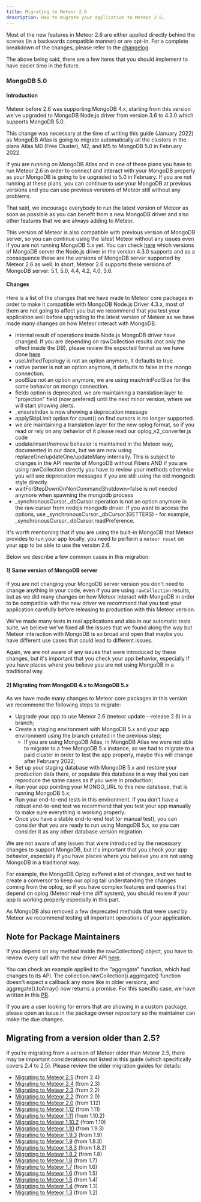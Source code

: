 ```yaml
---
title: Migrating to Meteor 2.6
description: How to migrate your application to Meteor 2.6.
---
```


Most of the new features in Meteor 2.6 are either applied directly behind the scenes (in a backwards compatible manner) or are opt-in. For a complete breakdown of the changes, please refer to the [changelog](http://docs.meteor.com/changelog.html).

The above being said, there are a few items that you should implement to have easier time in the future.

<h3 id="mongo-5">MongoDB 5.0</h3>

#### Introduction
Meteor before 2.6 was supporting MongoDB 4.x, starting from this version we've upgraded to MongoDB Node.js driver from version 3.6 to 4.3.0 which supports MongoDB 5.0.

This change was necessary at the time of writing this guide (January 2022) as MongoDB Atlas is going to migrate automatically all the clusters in the plans Atlas M0 (Free Cluster), M2, and M5 to MongoDB 5.0 in February 2022.

If you are running on MongoDB Atlas and in one of these plans you have to run Meteor 2.6 in order to connect and interact with your MongoDB properly as your MongoDB is going to be upgraded to 5.0 in February. If you are not running at these plans, you can continue to use your MongoDB at previous versions and you can use previous versions of Meteor still without any problems.

That said, we encourage everybody to run the latest version of Meteor as soon as possible as you can benefit from a new MongoDB driver and also other features that we are always adding to Meteor.

This version of Meteor is also compatible with previous version of MongoDB server, so you can continue using the latest Meteor without any issues even if you are not running MongoDB 5.x yet. You can check [here](https://docs.mongodb.com/drivers/node/current/compatibility/) which versions of MongoDB server the Node.js driver in the version 4.3.0 supports and as a consequence these are the versions of MongoDB server supported by Meteor 2.6 as well. In short, Meteor 2.6 supports these versions of MongoDB server: 5.1, 5.0, 4.4, 4.2, 4.0, 3.6.

#### Changes

Here is a list of the changes that we have made to Meteor core packages in order to make it compatible with MongoDB Node.js Driver 4.3.x, most of them are not going to affect you but we recommend that you test your application well before upgrading to the latest version of Meteor as we have made many changes on how Meteor interact with MongoDB.
  - internal result of operations inside Node.js MongoDB driver have changed. If you are depending on rawCollection results (not only the effect inside the DB), please review the expected format as we have done [here](https://github.com/meteor/meteor/blob/155ae639ee590bae66237fc1c29295072ec92aef/packages/mongo/mongo_driver.js#L658)
  - useUnifiedTopology is not an option anymore, it defaults to true.
  - native parser is not an option anymore, it defaults to false in the mongo connection.
  - poolSize not an option anymore, we are using max/minPoolSize for the same behavior on mongo connection.
  - fields option is deprecated, we are maintaining a translation layer to "projection" field (now prefered) until the next minor version, where we will start showing alerts.
  - _ensureIndex is now showing a deprecation message
  - applySkipLimit option for count() on find cursors is no longer supported.
  - we are maintaining a translation layer for the new oplog format, so if you read or rely on any behavior of it please read our oplog_v2_converter.js code
  - update/insert/remove behavior is maintained in the Meteor way, documented in our docs, but we are now using replaceOne/updateOne/updateMany internally. This is subject to changes in the API rewrite of MongoDB without Fibers AND if you are using rawCollection directly you have to review your methods otherwise you will see deprecation messages if you are still using the old mongodb style directly.
  - waitForStepDownOnNonCommandShutdown=false is not needed anymore when spawning the mongodb process
  - _synchronousCursor._dbCursor.operation is not an option anymore in the raw cursor from nodejs mongodb driver. If you want to access the options, use _synchronousCursor._dbCursor.(GETTERS) - for example, _synchronousCursor._dbCursor.readPreference.

It's worth mentioning that if you are using the built-in MongoDB that Meteor provides to run your app locally, you need to perform a `meteor reset` on your app to be able to use the version 2.6.

Below we describe a few common cases in this migration:

#### 1) Same version of MongoDB server

If you are not changing your MongoDB server version you don't need to change anything in your code, even if you are using `rawCollection` results, but as we did many changes on how Meteor interact with MongoDB in order to be compatible with the new driver we recommend that you test your application carefully before releasing to production with this Meteor version.

We've made many tests in real applications and also in our automatic tests suite, we believe we've fixed all the issues that we found along the way but Meteor interaction with MongoDB is so broad and open that maybe you have different use cases that could lead to different issues.

Again, we are not aware of any issues that were introduced by these changes, but it's important that you check your app behavior, especially if you have places where you believe you are not using MongoDB in a traditional way.

#### 2) Migrating from MongoDB 4.x to MongoDB 5.x

As we have made many changes to Meteor core packages in this version we recommend the following steps to migrate:
- Upgrade your app to use Meteor 2.6 (meteor update --release 2.6) in a branch;
- Create a staging environment with MongoDB 5.x and your app environment using the branch created in the previous step;
  - If you are using MongoDB Atlas, in MongoDB Atlas we were not able to migrate to a free MongoDB 5.x instance, so we had to migrate to a paid cluster in order to test the app properly, maybe this will change after February 2022; 
- Set up your staging database with MongoDB 5.x and restore your production data there, or populate this database in a way that you can reproduce the same cases as if you were in production;
- Run your app pointing your MONGO_URL to this new database, that is running MongoDB 5.x;
- Run your end-to-end tests in this environment. If you don't have a robust end-to-end test we recommend that you test your app manually to make sure everything is working properly.
- Once you have a stable end-to-end test (or manual test), you can consider that you are ready to run using MongoDB 5.x, so you can consider it as any other database version migration.

We are not aware of any issues that were introduced by the necessary changes to support MongoDB, but it's important that you check your app behavior, especially if you have places where you believe you are not using MongoDB in a traditional way.

For example, the MongoDB Oplog suffered a lot of changes, and we had to create a conversor to keep our oplog tail understanding the changes coming from the oplog, so if you have complex features and queries that depend on oplog (Meteor real-time diff system), you should review if your app is working properly especially in this part.

As MongoDB also removed a few deprecated methods that were used by Meteor we recommend testing all important operations of your application.

<h2 id="package-maintainers">Note for Package Maintainers</h2>

If you depend on any method inside the rawCollection() object, you have to review every call with the new driver API [here](https://mongodb.github.io/node-mongodb-native/4.3/).

You can check an example applied to the "aggregate" function, which had changes to its API. The collection.rawCollection().aggregate() function doesn't expect a callback any more like in older versions, and aggregate().toArray() now returns a promise.
For this specific case, we have written in this [PR](https://github.com/sakulstra/meteor-aggregate/pull/8). 

If you are a user looking for errors that are showing in a custom package, please open an issue in the package owner repository so the maintainer can make the due changes.

<h2 id="older-versions">Migrating from a version older than 2.5?</h2>

If you're migrating from a version of Meteor older than Meteor 2.5, there may be important considerations not listed in this guide (which specifically covers 2.4 to 2.5). Please review the older migration guides for details:

* [Migrating to Meteor 2.5](2.5-migration.html) (from 2.4)
* [Migrating to Meteor 2.4](2.4-migration.html) (from 2.3)
* [Migrating to Meteor 2.3](2.3-migration.html) (from 2.2)
* [Migrating to Meteor 2.2](2.2-migration.html) (from 2.0)
* [Migrating to Meteor 2.0](2.0-migration.html) (from 1.12)
* [Migrating to Meteor 1.12](1.12-migration.html) (from 1.11)
* [Migrating to Meteor 1.11](1.11-migration.html) (from 1.10.2)
* [Migrating to Meteor 1.10.2](1.10.2-migration.html) (from 1.10)
* [Migrating to Meteor 1.10](1.10-migration.html) (from 1.9.3)
* [Migrating to Meteor 1.9.3](1.9.3-migration.html) (from 1.9)
* [Migrating to Meteor 1.9](1.9-migration.html) (from 1.8.3)
* [Migrating to Meteor 1.8.3](1.8.3-migration.html) (from 1.8.2)
* [Migrating to Meteor 1.8.2](1.8.2-migration.html) (from 1.8)
* [Migrating to Meteor 1.8](1.8-migration.html) (from 1.7)
* [Migrating to Meteor 1.7](1.7-migration.html) (from 1.6)
* [Migrating to Meteor 1.6](1.6-migration.html) (from 1.5)
* [Migrating to Meteor 1.5](1.5-migration.html) (from 1.4)
* [Migrating to Meteor 1.4](1.4-migration.html) (from 1.3)
* [Migrating to Meteor 1.3](1.3-migration.html) (from 1.2)
